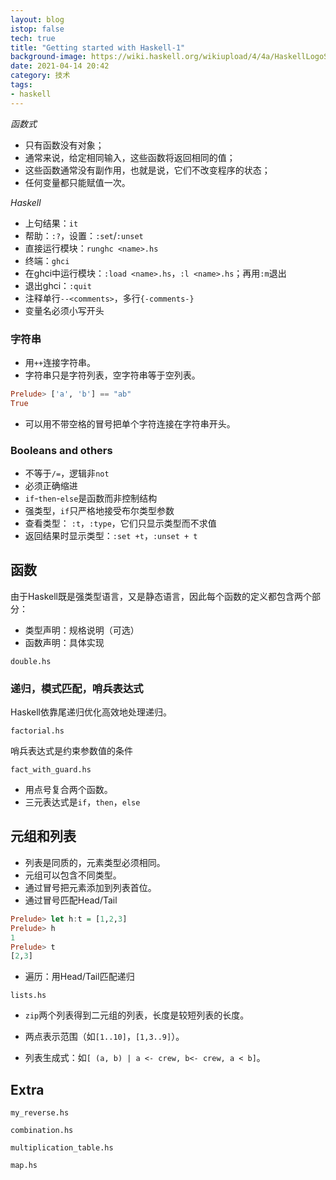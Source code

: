 ```yaml
---
layout: blog
istop: false
tech: true
title: "Getting started with Haskell-1"
background-image: https://wiki.haskell.org/wikiupload/4/4a/HaskellLogoStyPreview-1.png
date: 2021-04-14 20:42
category: 技术
tags:
- haskell
---
```


*函数式*

- 只有函数没有对象； 
- 通常来说，给定相同输入，这些函数将返回相同的值； 
- 这些函数通常没有副作用，也就是说，它们不改变程序的状态； 
- 任何变量都只能赋值一次。 

*Haskell*

- 上句结果：`it`
- 帮助：`:?`，设置：`:set`/`:unset`
- 直接运行模块：`runghc <name>.hs`
- 终端：`ghci`
- 在ghci中运行模块：`:load <name>.hs`，`:l <name>.hs`；再用`:m`退出
- 退出ghci：`:quit`
- 注释单行`--<comments>`，多行`{-comments-}`
- 变量名必须小写开头

### 字符串

- 用`++`连接字符串。
- 字符串只是字符列表，空字符串等于空列表。

```Haskell
Prelude> ['a', 'b'] == "ab"
True
```

- 可以用不带空格的冒号把单个字符连接在字符串开头。

### Booleans and others

- 不等于`/=`，逻辑非`not`
- 必须正确缩进
- `if`-`then`-`else`是函数而非控制结构
- 强类型，`if`只严格地接受布尔类型参数
- 查看类型： `:t`，`:type`，它们只显示类型而不求值
- 返回结果时显示类型：`:set +t`，`:unset + t`

## 函数

由于Haskell既是强类型语言，又是静态语言，因此每个函数的定义都包含两个部分：

- 类型声明：规格说明（可选）
- 函数声明：具体实现

`double.hs`

### 递归，模式匹配，哨兵表达式

Haskell依靠尾递归优化高效地处理递归。

`factorial.hs`

哨兵表达式是约束参数值的条件

`fact_with_guard.hs`

- 用点号复合两个函数。
- 三元表达式是`if`，`then`，`else`

## 元组和列表

- 列表是同质的，元素类型必须相同。
- 元组可以包含不同类型。
- 通过冒号把元素添加到列表首位。
- 通过冒号匹配Head/Tail

```haskell
Prelude> let h:t = [1,2,3]
Prelude> h
1
Prelude> t
[2,3]
```
- 遍历：用Head/Tail匹配递归

`lists.hs`

- `zip`两个列表得到二元组的列表，长度是较短列表的长度。
- 两点表示范围（如`[1..10]`，`[1,3..9]`）。

- 列表生成式：如`[ (a, b) | a <- crew, b<- crew, a < b]`。

## Extra

`my_reverse.hs`

`combination.hs`

`multiplication_table.hs`

 `map.hs`
 